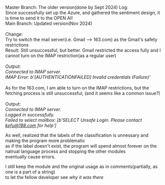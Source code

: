 Master Branch: The older version(done by Sept 2024)
Log:  <br />
Since successfully set up the Azure, and gathered the sentiment design, it is time to send it to the OPEN AI! <br />
Main Branch: Updated version(Nov 2024)
<br />
<br />
Change: <br />
Try to switch the mail server(i.e. Gmail --> 163.com) as the Gmail's safety restrictions  <br />
Result: Still unsuccessful, but better. Gmail restricted the access fully and I cannot turn on the IMAP restriction(as a regular user) <br />
<br />
_Output: <br />
Connected to IMAP server.  <br />
IMAP Error: b'[AUTHENTICATIONFAILED] Invalid credentials (Failure)'  <br />_
<br />
As for the 163.com, I am able to turn on the IMAP restrictions, but the fetching process is still unsuccessful, (and it seems like a common issue?)<br />
<br />
Output: <br />
_Connected to IMAP server. <br />
Logged in successfully. <br />
Failed to select mailbox: [b'SELECT Unsafe Login. Please contact kefu@188.com for help'] <br />_

As well, realized that the labels of the classification is unnessary and making the program more problematic<br />
as if the label doesn't exist, the program will spend almost forever on the natrual language process and stopping the other modules<br />
eventually cause errors. <br />

I still keep the module and the original usage as in comments(partially, as one is a part of a string)<br />
to let the fellow developer see _why it was there_<br />
